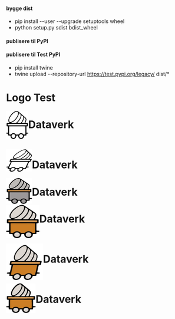 

#### bygge dist
 - pip install --user --upgrade setuptools wheel
 - python setup.py sdist bdist_wheel

#### publisere til PyPI



#### publisere til Test PyPI

 - pip install twine
 - twine upload --repository-url https://test.pypi.org/legacy/ dist/*



# Logo Test

[]()
<img align="left" src="../resources/dataverk_logo_cropped.svg" width="60">
# Dataverk
<br>



[]()
<img align="left" src="../resources/dataverk_acc.svg" width="70">

# Dataverk

[]()
<img align="left" src="../resources/dataverk_color.png" width="70">

# Dataverk

[]()
<img align="left" src="../resources/dataverk_lightc.png" width="90">

# Dataverk
<br>

[]()
<img align="left" src="../resources/dataverk_clean_acc_color.png" width="100">

# Dataverk
<br>


[]()
<img align="left" src="../resources/dataverk_nrm_color.png" width="80">

# Dataverk

